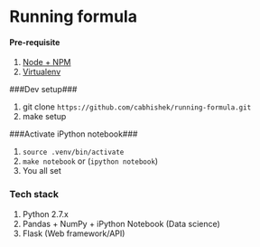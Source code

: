 Running formula
===

#### Pre-requisite ####

1. [Node + NPM](http://nodejs.org/)
1. [Virtualenv](http://www.virtualenv.org/en/latest/virtualenv.html#installation)

###Dev setup###
1. git clone ```https://github.com/cabhishek/running-formula.git```
1. make setup

###Activate iPython notebook###
1. ```source .venv/bin/activate```
1. ```make notebook``` or (```ipython notebook```)
1. You all set

### Tech stack ###
1. Python 2.7.x
1. Pandas + NumPy + iPython Notebook (Data science)
1. Flask (Web framework/API)

